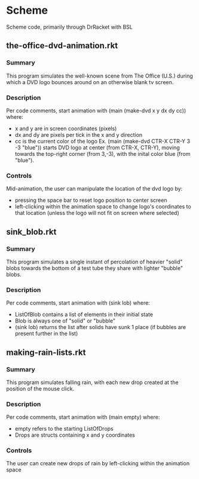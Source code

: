 # Scheme
Scheme code, primarily through DrRacket with BSL



## the-office-dvd-animation.rkt

### Summary
This program simulates the well-known scene from The Office (U.S.) during which a DVD logo bounces around on an otherwise blank tv screen.

### Description
Per code comments, start animation with (main (make-dvd x y dx dy cc)) where:
- x and y are in screen coordinates (pixels)
- dx and dy are pixels per tick in the x and y direction
- cc is the current color of the logo
Ex. (main (make-dvd CTR-X CTR-Y 3 -3 "blue")) starts DVD logo at center (from CTR-X, CTR-Y), moving towards the top-right corner (from 3,-3), with the inital color blue (from "blue").

### Controls
Mid-animation, the user can manipulate the location of the dvd logo by:
- pressing the space bar to reset logo position to center screen
- left-clicking within the animation space to change logo's coordinates to that location (unless the logo will not fit on screen where selected)



## sink_blob.rkt

### Summary
This program simulates a single instant of percolation of heavier "solid" blobs towards the bottom of a test tube they share with lighter "bubble" blobs.

### Description
Per code comments, start animation with (sink lob) where:
- ListOfBlob contains a list of elements in their initial state
- Blob is always one of "solid" or "bubble"
- (sink lob) returns the list after solids have sunk 1 place (if bubbles are present further in the list)



## making-rain-lists.rkt

### Summary
This program simulates falling rain, with each new drop created at the position of the mouse click.

### Description
Per code comments, start animation with (main empty) where:
- empty refers to the starting ListOfDrops
- Drops are structs containing x and y coordinates


### Controls
The user can create new drops of rain by left-clicking within the animation space
